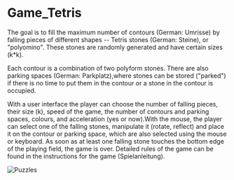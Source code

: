 # Game_Tetris

The goal is to fill the maximum number of contours (German: Umrisse) by falling pieces of different shapes -- Tetris stones (German: Steine), or "polyomino". These stones are randomly generated and have certain sizes (k*k).

Each contour is a combination of two polyform stones. There are also parking spaces (German: Parkplatz),where stones can be stored ("parked") if there is no time to put them in the contour or a stone in the contour is occupied.

With a user interface the player can choose the number of falling pieces, their size (k), speed of the game, the number of contours and parking spaces, colours, and acceleration (yes or now).With the mouse, the player can select one of the falling stones, manipulate it (rotate, reflect) and place it on the contour or parking space, which are also selected using the mouse or keyboard. As soon as at least one falling stone touches the bottom edge of the playing field, the game is over. Detailed rules of the game can be found in the instructions for the game (Spielanleitung).

![Puzzles](https://user-images.githubusercontent.com/81705695/126205660-6ce0b041-8eea-4ff2-ad44-b34c55b867f0.png)
